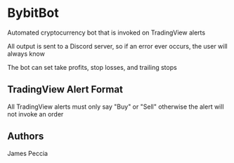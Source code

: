 # BybitBot
Automated cryptocurrency bot that is invoked on TradingView alerts

All output is sent to a Discord server, so if an error ever occurs, the user will always know

The bot can set take profits, stop losses, and trailing stops

## TradingView Alert Format
All TradingView alerts must only say "Buy" or "Sell" otherwise the alert will not invoke an order

## Authors
James Peccia
